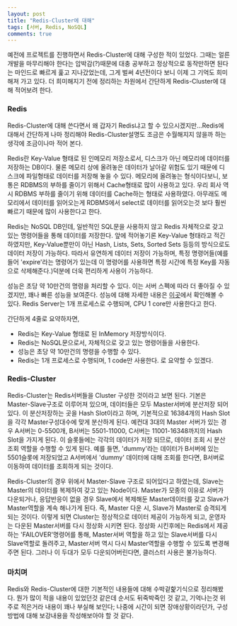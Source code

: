 ```yaml
---
layout: post
title: "Redis-Cluster에 대해"
tags: [서버, Redis, NoSQL]
comments: true
---
```

예전에 프로젝트를 진행하면서 Redis-Cluster에 대해 구성한 적이 있었다. 그때는 얼른 개발을 마무리해야 한다는 압박감(?)때문에 대충 공부하고 정상적으로 동작만하면 된다는 마인드로 빠르게 훑고 지나갔었는데, 그게 벌써 4년전이다 보니 이제 그 기억도 희미해져 가고 있다. 더 희미해지기 전에 정리하는 차원에서 간단하게  Redis-Cluster에 대해 적어보려 한다.

### Redis
Redis-Cluster에 대해 쓴다면서 왜 갑자기 Redis냐고 할 수 있으시겠지만...Redis에 대해서 간단하게 나마 정리해야 Redis-Cluster설명도 조금은 수월해지지 않을까 하는 생각에 조금이나마 적어 본다.

Redis란 Key-Value 형태로 된 인메모리 저장소로서, 디스크가 아닌 메모리에 데이터를 저장하는 DB이다. 물론 메모리 상에 올려놓은 데이터가 날아갈 위험도 있기 때문에 디스크에 파일형태로 데이터를 저장해 놓을 수 있다.
메모리에 올려놓는 형식이다보니, 보통은 RDBMS의 부하를 줄이기 위해서 Cache형태로 많이 사용하고 있다. 우리 회사 역시 RDBMS 부하를 줄이기 위해 데이터를 Cache하는 형태로 사용하였다. 아무래도 메모리에서 데이터를 읽어오는게 RDBMS에서 select로 데이터를 읽어오는것 보다 훨씬 빠르기 때문에 많이 사용한다고 한다.

Redis는 NoSQL DB인데, 일반적인 SQL문을 사용하지 않고 Redis 자체적으로 갖고 있는 명령어들을 통해 데이터를 저장한다. 앞에 적어놓기론 Key-Value 형태라고 적긴 하였지만, Key-Value뿐만이 아닌 Hash, Lists, Sets, Sorted Sets 등등의 방식으로도 데이터 저장이 가능하다. 따라서 유연하게 데이터 저장이 가능하며, 특정 명령어들(예를 들어 'expire'라는 명령어가 있는데 이 명령어를 사용하면 특정 시간에 특정 Key를 자동으로 삭제해준다.)덕분에 더욱 편리하게 사용이 가능하다.

성능은 초당 약 10만건의 명령을 처리할 수 있다. 이는 서버 스펙에 따라 더 좋아질 수 있겠지만, 꽤나 빠른 성능을 보여준다. 성능에 대해 자세한 내용은 [이곳](http://redisgate.kr/redis/configuration/performance.php)에서 확인해볼 수 있다. Redis Server는 1개 프로세스로 수행되며, CPU 1 core만 사용한다고 한다.

간단하게 4줄로 요약하자면,
* Redis는 Key-Value 형태로 된 InMemory 저장방식이다.
* Redis는 NoSQL문으로서, 자체적으로 갖고 있는 명령어들을 사용한다.
* 성능은 초당 약 10만건의 명령을 수행할 수 있다.
* Redis는 1개 프로세스로 수행되며, 1 code만 사용한다.
로 요약할 수 있겠다.

### Redis-Cluster
Redis-Cluster는 Redis서버들을 Cluster 구성한 것이라고 보면 된다.
기본은 Master-Slave구조로 이루어져 있으며, 데이터들은 모두 Master서버에 분산저장 되어있다. 이 분산저장하는 곳을 Hash Slot이라고 하며, 기본적으로 16384개의 Hash Slot을 각각 Master구성대수에 맞게 분산하게 된다. 예컨대 3대의 Master 서버가 있는 경우 A서버는 0-5500개, B서버는 5501-11000, C서버는 11001-16348까지의 Hash Slot을 가지게 된다.
이 슬롯들에는 각각의 데이터가 저장 되므로, 데이터 조회 시 분산 조회 역할을 수행할 수 있게 된다. 예를 들면, 'dummy'라는 데이터가 B서버에 있는 5501슬롯에 저장되었고 A서버에서 'dummy' 데이터에 대해 조회를 한다면, B서버로 이동하여 데이터를 조회하게 되는 것이다.

Redis-Cluster의 경우 위에서 Master-Slave 구조로 되어있다고 하였는데, Slave는 Master의 데이터를 복제하여 갖고 있는 Node이다.
Master가 모종의 이유로 서버가 다운되거나, 응답반응이 없을 경우 Slave에서 복제해둔 Master데이터를 갖고 Slave가 Master역할을 계속 해나가게 된다. 즉, Master 다운 시, Slave가 Master로 승격되게 되는 것이다. 이렇게 되면 Cluster는 정상적으로 데이터 제공이 가능하게 되고, 운영자는 다운된 Master서버를 다시 정상화 시키면 된다.
정상화 시킨후에는 Redis에서 제공하는 'FAILOVER'명령어를 통해, Master서버 역할을 하고 있는 Slave서버를 다시 Slave역할로 돌려주고, Master서버 역시 다시 Master역할을 수행할 수 있도록 변경해주면 된다. 그러나 이 두대가 모두 다운되어버린다면, 클러스터 사용은 불가능하다.

### 마치며
Redis와 Redis-Cluster에 대한 기본적인 내용들에 대해 수박겉핥기식으로 정리해봤다. 뭔가 많이 적을 내용이 있었던것 같은데 순서도 뒤죽박죽인 것 같고, 기억나는것 위주로 적은거라 내용이 꽤나 부실해 보인다; 나중에 시간이 되면 장애상황이라던가, 구성방법에 대해 보강내용을 작성해보아야 할 것 같다.
